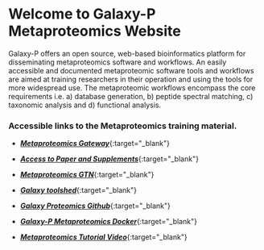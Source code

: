 # Welcome to Galaxy-P Metaproteomics Website

Galaxy-P offers an open source, web-based bioinformatics platform for disseminating metaproteomics software and workflows.  An easily accessible and documented metaproteomic software tools and workflows are aimed at training researchers in their operation and using the tools for more widespread use. The metaproteomic workflows encompass the core requirements i.e. a) database generation, b) peptide spectral matching, c) taxonomic analysis and d) functional analysis. 

### Accessible links to the Metaproteomics training material. 


* [**_Metaproteomics Gateway_**](http://z.umn.edu/metaproteomicsgateway){:target="_blank"}

* [**_Access to Paper and Supplements_**](){:target="_blank"}

* [**_Metaproteomics GTN_**](http://galaxyproject.github.io/training-material){:target="_blank"}

* [**_Galaxy toolshed_**](https://toolshed.g2.bx.psu.edu/){:target="_blank"}

* [**_Galaxy Proteomics Github_**](https://github.com/galaxyproteomics){:target="_blank"}

* [**_Galaxy-P Metaproteomics Docker_**](){:target="_blank"}

* [**_Metaproteomics Tutorial Video_**](){:target="_blank"}

